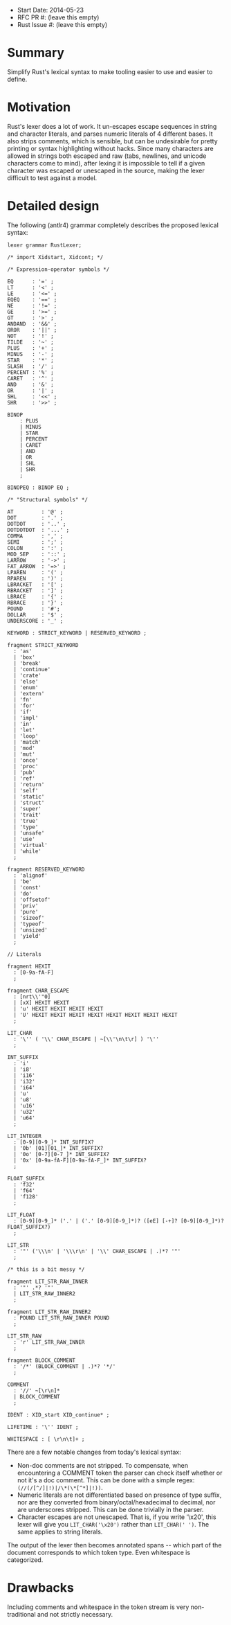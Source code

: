 - Start Date: 2014-05-23
- RFC PR #: (leave this empty)
- Rust Issue #: (leave this empty)

# Summary

Simplify Rust's lexical syntax to make tooling easier to use and easier to
define.

# Motivation

Rust's lexer does a lot of work. It un-escapes escape sequences in string and
character literals, and parses numeric literals of 4 different bases. It also
strips comments, which is sensible, but can be undesirable for pretty printing
or syntax highlighting without hacks. Since many characters are allowed in
strings both escaped and raw (tabs, newlines, and unicode characters come to
mind), after lexing it is impossible to tell if a given character was escaped
or unescaped in the source, making the lexer difficult to test against a
model.

# Detailed design

The following (antlr4) grammar completely describes the proposed lexical
syntax:

    lexer grammar RustLexer;

    /* import Xidstart, Xidcont; */

    /* Expression-operator symbols */

    EQ      : '=' ;
    LT      : '<' ;
    LE      : '<=' ;
    EQEQ    : '==' ;
    NE      : '!=' ;
    GE      : '>=' ;
    GT      : '>' ;
    ANDAND  : '&&' ;
    OROR    : '||' ;
    NOT     : '!' ;
    TILDE   : '~' ;
    PLUS    : '+' ;
    MINUS   : '-' ;
    STAR    : '*' ;
    SLASH   : '/' ;
    PERCENT : '%' ;
    CARET   : '^' ;
    AND     : '&' ;
    OR      : '|' ;
    SHL     : '<<' ;
    SHR     : '>>' ;

    BINOP
        : PLUS
        | MINUS
        | STAR
        | PERCENT
        | CARET
        | AND
        | OR
        | SHL
        | SHR
        ;

    BINOPEQ : BINOP EQ ;

    /* "Structural symbols" */

    AT         : '@' ;
    DOT        : '.' ;
    DOTDOT     : '..' ;
    DOTDOTDOT  : '...' ;
    COMMA      : ',' ;
    SEMI       : ';' ;
    COLON      : ':' ;
    MOD_SEP    : '::' ;
    LARROW     : '->' ;
    FAT_ARROW  : '=>' ;
    LPAREN     : '(' ;
    RPAREN     : ')' ;
    LBRACKET   : '[' ;
    RBRACKET   : ']' ;
    LBRACE     : '{' ;
    RBRACE     : '}' ;
    POUND      : '#';
    DOLLAR     : '$' ;
    UNDERSCORE : '_' ;

    KEYWORD : STRICT_KEYWORD | RESERVED_KEYWORD ;

    fragment STRICT_KEYWORD
      : 'as'
      | 'box'
      | 'break'
      | 'continue'
      | 'crate'
      | 'else'
      | 'enum'
      | 'extern'
      | 'fn'
      | 'for'
      | 'if'
      | 'impl'
      | 'in'
      | 'let'
      | 'loop'
      | 'match'
      | 'mod'
      | 'mut'
      | 'once'
      | 'proc'
      | 'pub'
      | 'ref'
      | 'return'
      | 'self'
      | 'static'
      | 'struct'
      | 'super'
      | 'trait'
      | 'true'
      | 'type'
      | 'unsafe'
      | 'use'
      | 'virtual'
      | 'while'
      ;

    fragment RESERVED_KEYWORD
      : 'alignof'
      | 'be'
      | 'const'
      | 'do'
      | 'offsetof'
      | 'priv'
      | 'pure'
      | 'sizeof'
      | 'typeof'
      | 'unsized'
      | 'yield'
      ;

    // Literals

    fragment HEXIT
      : [0-9a-fA-F]
      ;

    fragment CHAR_ESCAPE
      : [nrt\\'"0]
      | [xX] HEXIT HEXIT
      | 'u' HEXIT HEXIT HEXIT HEXIT
      | 'U' HEXIT HEXIT HEXIT HEXIT HEXIT HEXIT HEXIT HEXIT
      ;

    LIT_CHAR
      : '\'' ( '\\' CHAR_ESCAPE | ~[\\'\n\t\r] ) '\''
      ;

    INT_SUFFIX
      : 'i'
      | 'i8'
      | 'i16'
      | 'i32'
      | 'i64'
      | 'u'
      | 'u8'
      | 'u16'
      | 'u32'
      | 'u64'
      ;

    LIT_INTEGER
      : [0-9][0-9_]* INT_SUFFIX?
      | '0b' [01][01_]* INT_SUFFIX?
      | '0o' [0-7][0-7_]* INT_SUFFIX?
      | '0x' [0-9a-fA-F][0-9a-fA-F_]* INT_SUFFIX?
      ;

    FLOAT_SUFFIX
      : 'f32'
      | 'f64'
      | 'f128'
      ;

    LIT_FLOAT
      : [0-9][0-9_]* ('.' | ('.' [0-9][0-9_]*)? ([eE] [-+]? [0-9][0-9_]*)? FLOAT_SUFFIX?)
      ;

    LIT_STR
      : '"' ('\\\n' | '\\\r\n' | '\\' CHAR_ESCAPE | .)*? '"'
      ;

    /* this is a bit messy */

    fragment LIT_STR_RAW_INNER
      : '"' .*? '"'
      | LIT_STR_RAW_INNER2
      ;

    fragment LIT_STR_RAW_INNER2
      : POUND LIT_STR_RAW_INNER POUND
      ;

    LIT_STR_RAW
      : 'r' LIT_STR_RAW_INNER
      ;

    fragment BLOCK_COMMENT
      : '/*' (BLOCK_COMMENT | .)*? '*/'
      ;

    COMMENT
      : '//' ~[\r\n]*
      | BLOCK_COMMENT
      ;

    IDENT : XID_start XID_continue* ;

    LIFETIME : '\'' IDENT ;

    WHITESPACE : [ \r\n\t]+ ;


There are a few notable changes from today's lexical syntax:

- Non-doc comments are not stripped. To compensate, when encountering a
  COMMENT token the parser can check itself whether or not it's a doc comment.
  This can be done with a simple regex: `(//(/[^/]|!)|/\*(\*[^*]|!))`.
- Numeric literals are not differentiated based on presence of type suffix,
  nor are they converted from binary/octal/hexadecimal to decimal, nor are
  underscores stripped. This can be done trivially in the parser.
- Character escapes are not unescaped. That is, if you write '\x20', this
  lexer will give you `LIT_CHAR('\x20')` rather than `LIT_CHAR(' ')`. The same
  applies to string literals.

The output of the lexer then becomes annotated spans -- which part of the
document corresponds to which token type. Even whitespace is categorized.

# Drawbacks

Including comments and whitespace in the token stream is very non-traditional
and not strictly necessary.
